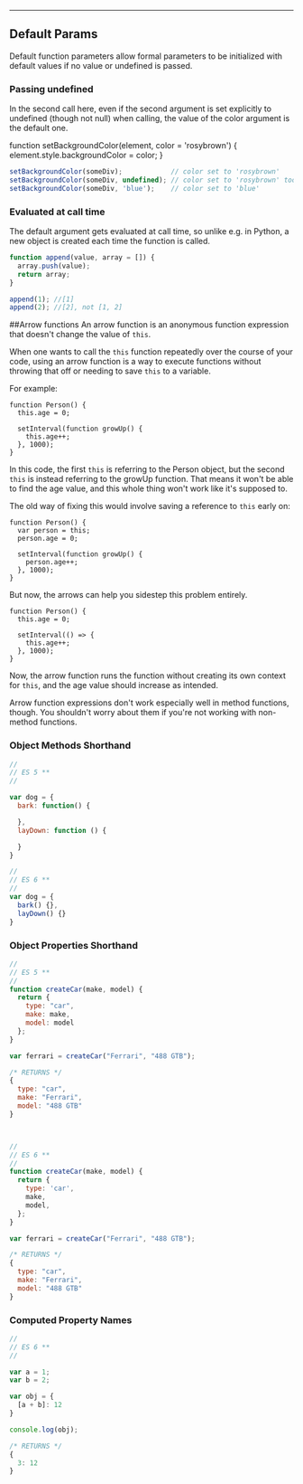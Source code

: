 **************************************

## Default Params

Default function parameters allow formal parameters to be initialized with default values if no value or undefined is passed.

### Passing undefined

In the second call here, even if the second argument is set explicitly to undefined (though not null) when calling, the value of the color argument is the default one.

function setBackgroundColor(element, color = 'rosybrown') {
  element.style.backgroundColor = color;
}

```js
setBackgroundColor(someDiv);            // color set to 'rosybrown'
setBackgroundColor(someDiv, undefined); // color set to 'rosybrown' too
setBackgroundColor(someDiv, 'blue');    // color set to 'blue'
```

### Evaluated at call time

The default argument gets evaluated at call time, so unlike e.g. in Python, a new object is created each time the function is called.

```js
function append(value, array = []) {
  array.push(value);
  return array;
}

append(1); //[1]
append(2); //[2], not [1, 2]
```

##Arrow functions
An arrow function is an anonymous function expression that doesn't change the value of `this`.

When one wants to call the `this` function repeatedly over the course of your code, using an arrow function is a way to execute functions without throwing that off or needing to save `this` to a variable.

For example:

```
function Person() {
  this.age = 0;

  setInterval(function growUp() {
    this.age++;
  }, 1000);
}
```
In this code, the first `this` is referring to the Person object, but the second `this` is instead referring to the growUp function. That means it won't be able to find the age value, and this whole thing won't work like it's supposed to.

The old way of fixing this would involve saving a reference to `this` early on:
```
function Person() {
  var person = this;
  person.age = 0;

  setInterval(function growUp() {
    person.age++;
  }, 1000);
}
```
But now, the arrows can help you sidestep this problem entirely.
```
function Person() {
  this.age = 0;

  setInterval(() => {
    this.age++;
  }, 1000);
}
```
Now, the arrow function runs the function without creating its own context for `this`, and the age value should increase as intended.

Arrow function expressions don't work especially well in method functions, though. You shouldn't worry about them if you're not working with non-method functions.





### Object Methods Shorthand
```js
//
// ES 5 **
//

var dog = {
  bark: function() {

  },
  layDown: function () {

  }
}

//
// ES 6 **
//
var dog = {
  bark() {},
  layDown() {}
}
```

### Object Properties Shorthand
```js
//
// ES 5 **
//
function createCar(make, model) {
  return {
    type: "car",
    make: make,
    model: model
  };
}

var ferrari = createCar("Ferrari", "488 GTB");

/* RETURNS */
{
  type: "car",
  make: "Ferrari",
  model: "488 GTB"
}



//
// ES 6 **
//
function createCar(make, model) {
  return {
    type: 'car',
    make,
    model,
  };
}

var ferrari = createCar("Ferrari", "488 GTB");

/* RETURNS */
{
  type: "car",
  make: "Ferrari",
  model: "488 GTB"
}
```

### Computed Property Names

```js
//
// ES 6 **
//

var a = 1;
var b = 2;

var obj = {
  [a + b]: 12
}

console.log(obj);

/* RETURNS */
{
  3: 12
}
```
